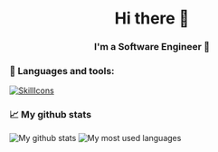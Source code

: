 <h1 align="center">Hi there 👋</h1>
<h3 align="center">I'm a Software Engineer 🚀</h3>

### 💼 Languages and tools:
[![SkillIcons](https://skillicons.dev/icons?i=ts,js,nodejs,nestjs,react,php,laravel,mongodb,mysql,postgres,docker,aws,graphql,restapi)](https://skillicons.dev)
<!--![Node.js Badge](https://img.shields.io/badge/Node.js-393?logo=nodedotjs&logoColor=fff&style=flat-square) 
-->

### 📈 My github stats
![My github stats](https://github-readme-stats.vercel.app/api?username=agger34&show_icons=true&theme=vue&hide_border=true)
![My most used languages](https://github-readme-stats.vercel.app/api/top-langs/?username=agger34&layout=compact&theme=vue&hide_border=true)

<!--
### 📈 My github stats
<p align="center"> <img src="https://github-readme-stats.vercel.app/api?username=agger34&show_icons=true&theme=gotham" alt="agger34" />
-->

<!--
**agger34/agger34** is a ✨ _special_ ✨ repository because its `README.md` (this file) appears on your GitHub profile.

Here are some ideas to get you started:

- 🔭 I’m currently working on ...
- 🌱 I’m currently learning ...
- 👯 I’m looking to collaborate on ...
- 🤔 I’m looking for help with ...
- 💬 Ask me about ...
- 📫 How to reach me: ...
- 😄 Pronouns: ...
- ⚡ Fun fact: ...
-->
